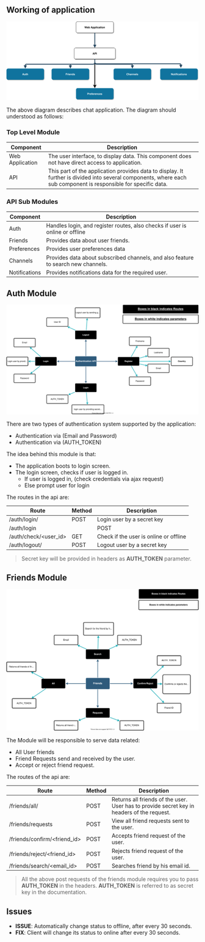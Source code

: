 


## Working of application

![app flow diagram](readme_files/app_flow.svg)

The above diagram describes chat application. The diagram should understood as follows:

### Top Level Module

| Component | Description |
| -------- | ---------- |
| Web Application | The user interface, to display data. This component does not have direct access to application. |
| API | This part of the application provides data to display. It further is divided into several components, where each sub component is responsible for specific data. |

### API Sub Modules

| Component | Description |
|--------- | ----------- |
| Auth		| Handles login, and register routes, also checks if user is online or offline |
| Friends | Provides data about user friends. |
| Preferences | Provides user preferences data |
| Channels | Provides data about subscribed channels, and also feature to search new channels. |
| Notifications | Provides notifications data for the required user. |

## Auth Module

![auth api flow](readme_files/auth_flow.svg)

There are two types of authentication system supported by the application:

- Authentication via (Email and Password)
- Authentication via (AUTH_TOKEN)

The idea behind this module is that:

- The application boots to login screen.
- The login screen, checks if user is logged in.
	- If user is logged in, (check credentials via ajax request)
	- Else prompt user for login


The routes in the api are:

|	Route 						| Method  	|	Description 			 |
| ----------------------------  | ------- 	| -------------------------- |
| /auth/login/ 					| POST		| Login user by a secret key |
| /auth/login 		|			| POST 		| Login user by credentials  |
| /auth/check/<user_id> 		| GET 		| Check if the user is online or offline |
| /auth/logout/					| POST		| Logout user by a secret key |

> Secret key will be provided in headers as **AUTH_TOKEN** parameter.

## Friends Module

![friends api flow](readme_files/friends_flow.svg)

The Module will be responsible to serve data related:

- All User friends
- Friend Requests send and received by the user.
- Accept or reject friend request.


The routes of the api are:

|	Route 						| Method  	|	Description 			 |
| ----------------------------  | ------- 	| -------------------------- |
| /friends/all/ 				| POST		| Returns all friends of the user. User has to provide secret key in headers of the request. |
| /friends/requests 			| POST 		| View all friend requests sent to the user.  |
| /friends/confirm/<friend_id>  | POST 		| Accepts friend request of the user. |
| /friends/reject/<friend_id>   | POST 		| Rejects friend request of the user. |
| /friends/search/<email_id>	| POST		| Searches friend by his email id. |


> All the above post requests of the friends module requires you to pass **AUTH_TOKEN** in the headers. **AUTH_TOKEN** is referred to as secret key in the documentation.

## 


## Issues
- **ISSUE**: Automatically change status to offline, after every 30 seconds. 
- **FIX**: Client will change its status to online after every 30 seconds.

